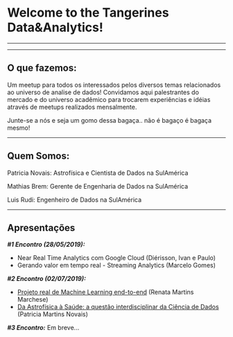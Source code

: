 # Welcome to the Tangerines Data&Analytics!
------------------------------------
------------------------------------

## O que fazemos:

Um meetup para todos os interessados pelos diversos temas relacionados ao universo de analise de dados! Convidamos aqui palestrantes do mercado e do universo acadêmico para trocarem experiências e idéias através de meetups realizados mensalmente.

Junte-se a nós e seja um gomo dessa bagaça.. não é bagaço é bagaça mesmo!

-----------------------------------
## Quem Somos:
Patricia Novais: Astrofísica e Cientista de Dados na SulAmérica

Mathias Brem: Gerente de Engenharia de Dados na SulAmérica

Luis Rudi: Engenheiro de Dados na SulAmérica

-----------------------------------
## **Apresentações**
***#1 Encontro (28/05/2019):***
* Near Real Time Analytics com Google Cloud (Diérisson, Ivan e Paulo)
* Gerando valor em tempo real - Streaming Analytics (Marcelo Gomes) 

***#2 Encontro (02/07/2019):***
* [Projeto real de Machine Learning end-to-end](https://github.com/pnovais/Data_Tangerines/blob/master/Apresenta%C3%A7%C3%B5es/Projeto%20de%20Machine%20Learning%20do%20zero.ppsx) (Renata Martins Marchese)
* [Da Astrofísica à Saúde: a questão interdisciplinar da Ciência de Dados](https://github.com/pnovais/Tangerines-Data-Analytics/blob/master/Apresenta%C3%A7%C3%B5es/Da_Astrofisica_a_Saude.pdf) (Patricia Martins Novais)

***#3 Encontro:***
Em breve...
